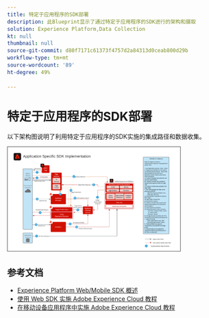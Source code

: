 ```yaml
---
title: 特定于应用程序的SDK部署
description: 此Blueprint显示了通过特定于应用程序的SDK进行的架构和摄取
solution: Experience Platform,Data Collection
kt: null
thumbnail: null
source-git-commit: d80f7171c61373f4757d2a84313d0ceab800d29b
workflow-type: tm+mt
source-wordcount: '89'
ht-degree: 49%

---
```


# 特定于应用程序的SDK部署

以下架构图说明了利用特定于应用程序的SDK实施的集成路径和数据收集。

<img src="assets/app_sdk_flow.png" alt="使用特定于应用程序的SDK实施的参考架构" style="width:80%; border:1px solid #4a4a4a" />

## 参考文档

* [Experience Platform Web/Mobile SDK 概述](https://experienceleague.adobe.com/docs/experience-platform/edge/home.html?lang=zh-Hans)
* [使用 Web SDK 实施 Adobe Experience Cloud 教程](https://experienceleague.adobe.com/docs/platform-learn/implement-web-sdk/overview.html?lang=zh-Hans)
* [在移动设备应用程序中实施 Adobe Experience Cloud 教程](https://experienceleague.adobe.com/docs/platform-learn/implement-mobile-sdk/overview.html?lang=zh-Hans)
